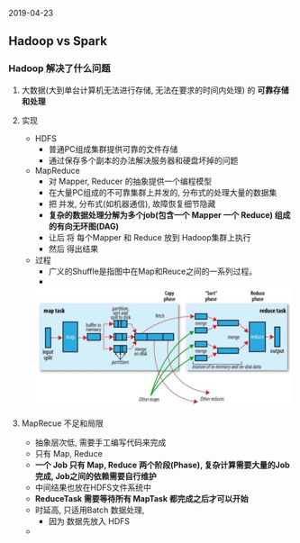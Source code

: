 2019-04-23

## Hadoop vs Spark

### Hadoop 解决了什么问题
1. 大数据(大到单台计算机无法进行存储, 无法在要求的时间内处理) 的 **可靠存储和处理**
2. 实现
    - HDFS
        - 普通PC组成集群提供可靠的文件存储
        - 通过保存多个副本的办法解决服务器和硬盘坏掉的问题
    - MapReduce
        - 对 Mapper, Reducer 的抽象提供一个编程模型
        - 在大量PC组成的不可靠集群上并发的, 分布式的处理大量的数据集
        - 把 并发, 分布式(如机器通信), 故障恢复细节隐藏
        - **复杂的数据处理分解为多个job(包含一个 Mapper 一个 Reduce) 组成的有向无环图(DAG)**
        - 让后 将 每个Mapper 和 Reduce 放到 Hadoop集群上执行
        - 然后 得出结果
    - 过程
        - 广义的Shuffle是指图中在Map和Reuce之间的一系列过程。
        -
        ![](1.jpg)

3. MapRecue 不足和局限
    - 抽象层次低, 需要手工编写代码来完成
    - 只有 Map, Reduce
    - **一个 Job 只有 Map, Reduce 两个阶段(Phase), 复杂计算需要大量的Job完成, Job之间的依赖需要自行维护** 
    - 中间结果也放在HDFS文件系统中
    - **ReduceTask 需要等待所有 MapTask 都完成之后才可以开始**
    - 时延高, 只适用Batch 数据处理, 
        - 因为 数据先放入 HDFS
    - 